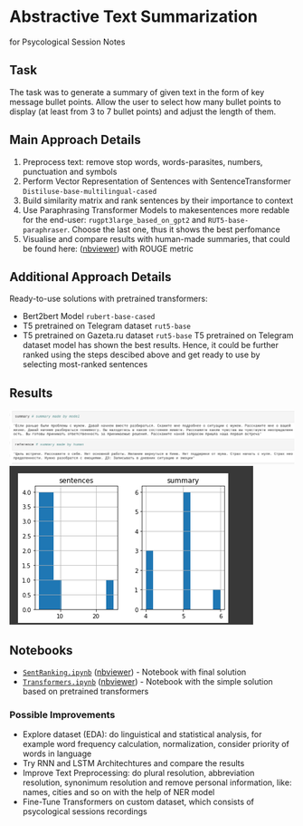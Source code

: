 # Abstractive Text Summarization 
for Psycological Session Notes

## Task
The task was to generate a summary of given text in the form of key message bullet points. Allow the user to select how many bullet points to display (at least from 3 to 7 bullet points) and adjust the length of them.

## Main Approach Details
 1) Preprocess text: remove stop words, words-parasites, numbers, punctuation and symbols
 2) Perform Vector Representation of Sentences with SentenceTransformer `Distiluse-base-multilingual-cased`
 3) Build similarity matrix and rank sentences by their importance to context
 4) Use Paraphrasing Transformer Models to makesentences more redable for the end-user:
 `rugpt3large_based_on_gpt2` and `RUT5-base-paraphraser`. Choose the last one, thus it shows the best perfomance
 6) Visualise and compare results with human-made summaries, that could be found here:  ([nbviewer](https://raw.githubusercontent.com/Teasotea/textSummarization/main/data/evaluation_summary_all.txt)) with ROUGE metric

## Additional Approach Details
Ready-to-use solutions with pretrained transformers:
   * Bert2bert Model `rubert-base-cased`
   * T5 pretrained on Telegram dataset `rut5-base`
   * T5 pretrained on Gazeta.ru dataset `rut5-base`
T5 pretrained on Telegram dataset model has shown the best results. Hence, it 
could be further ranked using the steps descibed above and get ready to use by selecting most-ranked sentences

## Results

![](https://github.com/Teasotea/textSummarization/blob/main/img/results.png?raw=true)
![](https://github.com/Teasotea/textSummarization/blob/main/img/res.png?raw=true)

## Notebooks
- [`SentRanking.ipynb`](https://github.com/Teasotea/textSummarization/blob/main/SentRanking.ipynb) ([nbviewer](https://github.com/Teasotea/textSummarization/blob/main/SentRanking.ipynb)) - Notebook with final solution
- [`Transformers.ipynb`](https://github.com/Teasotea/textSummarization/blob/main/Transformers.ipynb) ([nbviewer](https://github.com/Teasotea/textSummarization/blob/main/Transformers.ipynb)) - Notebook with the simple solution based on pretrained transformers


### Possible Improvements

  * Explore dataset (EDA): do linguistical and statistical analysis, for example word frequency calculation, normalization, consider priority of words in language
  * Try RNN and LSTM Architechtures and compare the results
  * Improve Text Preprocessing: do plural resolution, abbreviation resolution, synonimum resolution and remove personal information, like: names, cities and so on with the help of NER model
  * Fine-Tune Transformers on custom dataset, which consists of psycological sessions recordings


